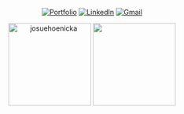  <div align="center">
 
[![Portfolio](https://img.shields.io/badge/Portfolio-151515?style=for-the-badge&logo=google&logoColor=79FF97)](https://hackenicka.firebaseapp.com/)
[![LinkedIn](https://img.shields.io/badge/LinkedIn-151515?style=for-the-badge&logo=linkedin&logoColor=79FF97)](https://www.linkedin.com/in/josuehoenicka/)
[![Gmail](https://img.shields.io/badge/Contact_me-151515?style=for-the-badge&logo=gmail&logoColor=79FF97)](https://mail.google.com/mail/?view=cm&fs=1&to=josuee.vzla%40gmail.com)

<img align="center" src="https://github-readme-stats.vercel.app/api?username=josuehoenicka&show_icons=true&theme=dark&title_color=ffffff&text_color=ffffff&hide_border=true&locale=en" alt="josuehoenicka" style="height: 12em;"/>
 
<img align="center" src="https://github-readme-stats.vercel.app/api/top-langs/?username=josuehoenicka&langs_count=3&theme=dark&hide_border=true&hide=html,scss,css,ruby,java,racket,sass" style="height: 12em;"/>
 
</div>




  

  




